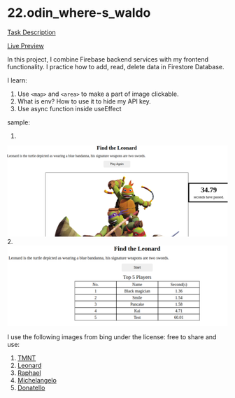 # 22.odin_where-s_waldo

[Task Description](https://www.theodinproject.com/lessons/node-path-javascript-where-s-waldo-a-photo-tagging-app)

[Live Preview](https://maxim55069633.github.io/22_odin_where-s_waldo/)

In this project, I combine Firebase backend services with my frontend functionality. I practice how to add, read, delete data in Firestore Database. 

I learn: 
1. Use `<map>` and `<area>` to make a part of image clickable.
2. What is env? How to use it to hide my API key.
3. Use async function inside useEffect

sample:

1. 
![sample](./src/images/sample_1.png)
2. 
![sample2](./src/images/sample_2.png)

I use the following images from bing under the license: free to share and use:
1. [TMNT](https://cn.bing.com/images/search?view=detailV2&ccid=qwkY2yi2&id=956BA5906DEA78E0E4D09F442E5C7A5B4DBF89F1&thid=OIP.qwkY2yi2eLLiP4cpTwBj7AHaIl&mediaurl=https%3a%2f%2fts1.cn.mm.bing.net%2fth%2fid%2fR-C.ab0918db28b678b2e23f87294f0063ec%3frik%3d8Ym%252fTVt6XC5Enw%26riu%3dhttp%253a%252f%252fpngimg.com%252fuploads%252fninja_turtles%252fninja_turtles_PNG49.png%26ehk%3dZSBHLAgQTeLEcODGEXtFmrP4wadYiGHCMfr10DuDYUw%253d%26risl%3d%26pid%3dImgRaw%26r%3d0&exph=993&expw=857&q=teenage+mutant+ninja+turtles&simid=608023574053082502&FORM=IRPRST&ck=83235663984794A836DE443420DEA4D4&selectedIndex=20&qft=+filterui%3alicense-L2_L3_L4_L5_L6_L7&ajaxhist=0&ajaxserp=0)
2. [Leonard](https://cn.bing.com/images/search?view=detailV2&ccid=kwg%2fv05c&id=76C341A16DC56A5C30F64E7B872C5D4043A112EE&thid=OIP.kwg_v05cXrRA2augBruDnwAAAA&mediaurl=https%3a%2f%2fts1.cn.mm.bing.net%2fth%2fid%2fR-C.93083fbf4e5c5eb440d9aba006bb839f%3frik%3d7hKhQ0BdLId7Tg%26riu%3dhttp%253a%252f%252fit.wikifur.com%252fw%252fimages%252f5%252f57%252fLeoturtle.png%26ehk%3dC2SJBDxZUFvJ9OKbm5Hm2iTfLkwKYtoFVBRQzKUpW%252fU%253d%26risl%3d%26pid%3dImgRaw%26r%3d0&exph=468&expw=257&q=leonardo+tmnt&simid=608012235357245436&FORM=IRPRST&ck=887ECD555C88907A6E30DAE147823A5F&selectedIndex=3&qft=+filterui%3alicense-L2_L3_L4_L5_L6_L7&ajaxhist=0&ajaxserp=0)
3. [Raphael](https://cn.bing.com/images/search?view=detailV2&ccid=tiC%2bi7SN&id=7819902ADCF1C47EA9B798151F31F30195088535&thid=OIP.tiC-i7SNj6qArifuJplQRgAAAA&mediaurl=https%3a%2f%2fts1.cn.mm.bing.net%2fth%2fid%2fR-C.b620be8bb48d8faa80ae27ee26995046%3frik%3dNYUIlQHzMR8VmA%26riu%3dhttp%253a%252f%252fit.wikifur.com%252fw%252fimages%252fthumb%252fc%252fca%252fRafturtle.png%252f180px-Rafturtle.png%26ehk%3daR09MdA8F5D37DC%252bzLkq7UxIBRLJDHh8WZLt%252fdMkgyY%253d%26risl%3d%26pid%3dImgRaw%26r%3d0&exph=292&expw=180&q=raf+tmnt&simid=608015198888012175&FORM=IRPRST&ck=AFA921F596D71D89C69DA1978780E19D&selectedIndex=0&qft=+filterui%3alicense-L2_L3_L4_L5_L6_L7&ajaxhist=0&ajaxserp=0)
4. [Michelangelo](https://cn.bing.com/images/search?view=detailV2&ccid=Ot06GjIo&id=76991A597508F09DE17BEE3E854F73E8B47E9E09&thid=OIP.Ot06GjIo5fF_rC0RBV1IewHaLz&mediaurl=https%3a%2f%2fpngimg.com%2fuploads%2fninja_turtles%2fninja_turtles_PNG64.png&exph=759&expw=476&q=michelangelo+tmnt&simid=607999234488495026&FORM=IRPRST&ck=54C178A6AA707CDD187B5B30926FC0D4&selectedIndex=9&qft=+filterui%3alicense-L2_L3_L4_L5_L6_L7&ajaxhist=0&ajaxserp=0)
5. [Donatello](https://cn.bing.com/images/search?view=detailV2&ccid=S46KUP0b&id=C34C635C5DD6F734FE3FBB1B99AFC5075C5EBAB8&thid=OIP.S46KUP0bgpKTg5l4vw4QeAAAAA&mediaurl=https%3a%2f%2fts1.cn.mm.bing.net%2fth%2fid%2fR-C.4b8e8a50fd1b829293839978bf0e1078%3frik%3duLpeXAfFr5kbuw%26riu%3dhttp%253a%252f%252fit.wikifur.com%252fw%252fimages%252f1%252f17%252fDonnieturtle.png%26ehk%3dseRmosE0tiaO9WpSTJaVTNNXqs6Ul2AbhRRLQ5n%252b3N8%253d%26risl%3d%26pid%3dImgRaw%26r%3d0&exph=478&expw=230&q=donatello+tmnt&simid=608042626548310343&FORM=IRPRST&ck=C338ABB4F93365784AE63FA147889E81&selectedIndex=56&qft=+filterui%3alicense-L2_L3_L4_L5_L6_L7&ajaxhist=0&ajaxserp=0)
